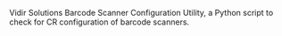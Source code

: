 Vidir Solutions Barcode Scanner Configuration Utility, a Python script to check for CR configuration of barcode scanners.
